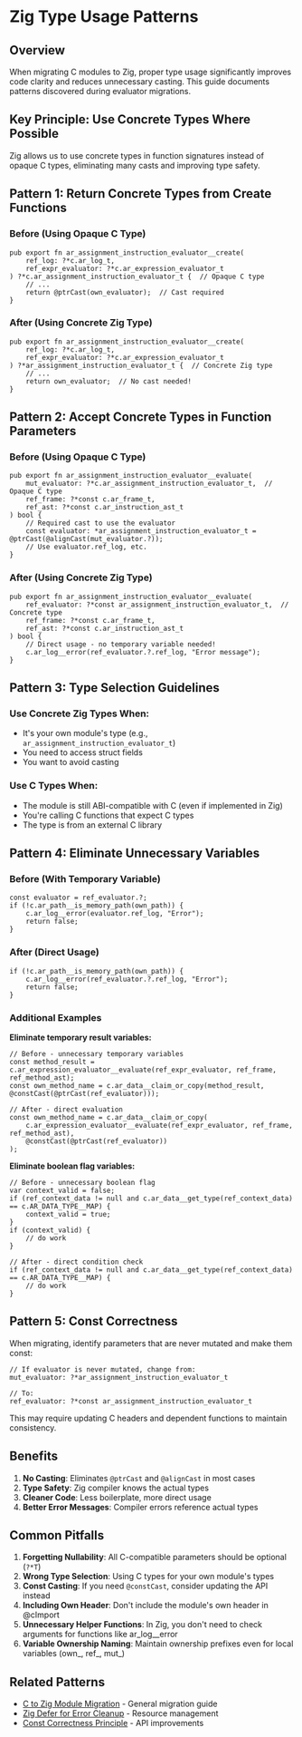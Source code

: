 # Zig Type Usage Patterns

## Overview

When migrating C modules to Zig, proper type usage significantly improves code clarity and reduces unnecessary casting. This guide documents patterns discovered during evaluator migrations.

## Key Principle: Use Concrete Types Where Possible

Zig allows us to use concrete types in function signatures instead of opaque C types, eliminating many casts and improving type safety.

## Pattern 1: Return Concrete Types from Create Functions

### Before (Using Opaque C Type)
```zig
pub export fn ar_assignment_instruction_evaluator__create(
    ref_log: ?*c.ar_log_t,
    ref_expr_evaluator: ?*c.ar_expression_evaluator_t
) ?*c.ar_assignment_instruction_evaluator_t {  // Opaque C type
    // ...
    return @ptrCast(own_evaluator);  // Cast required
}
```

### After (Using Concrete Zig Type)
```zig
pub export fn ar_assignment_instruction_evaluator__create(
    ref_log: ?*c.ar_log_t,
    ref_expr_evaluator: ?*c.ar_expression_evaluator_t
) ?*ar_assignment_instruction_evaluator_t {  // Concrete Zig type
    // ...
    return own_evaluator;  // No cast needed!
}
```

## Pattern 2: Accept Concrete Types in Function Parameters

### Before (Using Opaque C Type)
```zig
pub export fn ar_assignment_instruction_evaluator__evaluate(
    mut_evaluator: ?*c.ar_assignment_instruction_evaluator_t,  // Opaque C type
    ref_frame: ?*const c.ar_frame_t,
    ref_ast: ?*const c.ar_instruction_ast_t
) bool {
    // Required cast to use the evaluator
    const evaluator: *ar_assignment_instruction_evaluator_t = @ptrCast(@alignCast(mut_evaluator.?));
    // Use evaluator.ref_log, etc.
}
```

### After (Using Concrete Zig Type)
```zig
pub export fn ar_assignment_instruction_evaluator__evaluate(
    ref_evaluator: ?*const ar_assignment_instruction_evaluator_t,  // Concrete type
    ref_frame: ?*const c.ar_frame_t,
    ref_ast: ?*const c.ar_instruction_ast_t
) bool {
    // Direct usage - no temporary variable needed!
    c.ar_log__error(ref_evaluator.?.ref_log, "Error message");
}
```

## Pattern 3: Type Selection Guidelines

### Use Concrete Zig Types When:
- It's your own module's type (e.g., `ar_assignment_instruction_evaluator_t`)
- You need to access struct fields
- You want to avoid casting

### Use C Types When:
- The module is still ABI-compatible with C (even if implemented in Zig)
- You're calling C functions that expect C types
- The type is from an external C library

## Pattern 4: Eliminate Unnecessary Variables

### Before (With Temporary Variable)
```zig
const evaluator = ref_evaluator.?;
if (!c.ar_path__is_memory_path(own_path)) {
    c.ar_log__error(evaluator.ref_log, "Error");
    return false;
}
```

### After (Direct Usage)
```zig
if (!c.ar_path__is_memory_path(own_path)) {
    c.ar_log__error(ref_evaluator.?.ref_log, "Error");
    return false;
}
```

### Additional Examples

**Eliminate temporary result variables:**
```zig
// Before - unnecessary temporary variables
const method_result = c.ar_expression_evaluator__evaluate(ref_expr_evaluator, ref_frame, ref_method_ast);
const own_method_name = c.ar_data__claim_or_copy(method_result, @constCast(@ptrCast(ref_evaluator)));

// After - direct evaluation
const own_method_name = c.ar_data__claim_or_copy(
    c.ar_expression_evaluator__evaluate(ref_expr_evaluator, ref_frame, ref_method_ast),
    @constCast(@ptrCast(ref_evaluator))
);
```

**Eliminate boolean flag variables:**
```zig
// Before - unnecessary boolean flag
var context_valid = false;
if (ref_context_data != null and c.ar_data__get_type(ref_context_data) == c.AR_DATA_TYPE__MAP) {
    context_valid = true;
}
if (context_valid) {
    // do work
}

// After - direct condition check
if (ref_context_data != null and c.ar_data__get_type(ref_context_data) == c.AR_DATA_TYPE__MAP) {
    // do work
}
```

## Pattern 5: Const Correctness

When migrating, identify parameters that are never mutated and make them const:

```zig
// If evaluator is never mutated, change from:
mut_evaluator: ?*ar_assignment_instruction_evaluator_t

// To:
ref_evaluator: ?*const ar_assignment_instruction_evaluator_t
```

This may require updating C headers and dependent functions to maintain consistency.

## Benefits

1. **No Casting**: Eliminates `@ptrCast` and `@alignCast` in most cases
2. **Type Safety**: Zig compiler knows the actual types
3. **Cleaner Code**: Less boilerplate, more direct usage
4. **Better Error Messages**: Compiler errors reference actual types

## Common Pitfalls

1. **Forgetting Nullability**: All C-compatible parameters should be optional (`?*T`)
2. **Wrong Type Selection**: Using C types for your own module's types
3. **Const Casting**: If you need `@constCast`, consider updating the API instead
4. **Including Own Header**: Don't include the module's own header in @cImport
5. **Unnecessary Helper Functions**: In Zig, you don't need to check arguments for functions like ar_log__error
6. **Variable Ownership Naming**: Maintain ownership prefixes even for local variables (own_, ref_, mut_)

## Related Patterns

- [C to Zig Module Migration](c-to-zig-module-migration.md) - General migration guide
- [Zig Defer for Error Cleanup](zig-defer-error-cleanup-pattern.md) - Resource management
- [Const Correctness Principle](const-correctness-principle.md) - API improvements